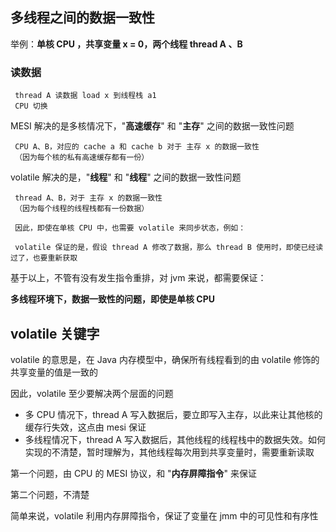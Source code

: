 
## 多线程之间的数据一致性

举例：**单核 CPU ，共享变量 x = 0，两个线程 thread A 、B**

### 读数据

```
 thread A 读数据 load x 到线程栈 a1
 CPU 切换
```

MESI 解决的是多核情况下，"**高速缓存**" 和 "**主存**" 之间的数据一致性问题

```
 CPU A、B，对应的 cache a 和 cache b 对于 主存 x 的数据一致性
 （因为每个核的私有高速缓存都有一份）
```

volatile 解决的是，"**线程**" 和 "**线程**" 之间的数据一致性问题

```
 thread A、B，对于 主存 x 的数据一致性
 （因为每个线程的线程栈都有一份数据）
 
 因此，即使在单核 CPU 中，也需要 volatile 来同步状态，例如：
 
 volatile 保证的是，假设 thread A 修改了数据，那么 thread B 使用时，即使已经读过了，也要重新获取
```

基于以上，不管有没有发生指令重排，对 jvm 来说，都需要保证：

**多线程环境下，数据一致性的问题，即使是单核 CPU**

## volatile 关键字

volatile 的意思是，在 Java 内存模型中，确保所有线程看到的由 volatile 修饰的共享变量的值是一致的

因此，volatile 至少要解决两个层面的问题

- 多 CPU 情况下，thread A 写入数据后，要立即写入主存，以此来让其他核的缓存行失效，这点由 mesi 保证
- 多线程情况下，thread A 写入数据后，其他线程的线程栈中的数据失效。如何实现的不清楚，暂时理解为，其他线程每次用到共享变量时，需要重新读取

第一个问题，由 CPU 的 MESI 协议，和 "**内存屏障指令**" 来保证

第二个问题，不清楚

简单来说，volatile 利用内存屏障指令，保证了变量在 jmm 中的可见性和有序性
